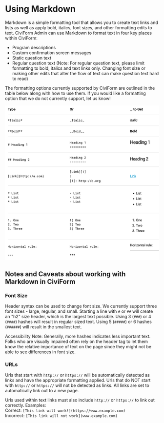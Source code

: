 # Using Markdown

Markdown is a simple formatting tool that allows you to create text links and lists as well as apply bold, italics, font sizes, and other formatting edits to text. CiviForm Admin can use Markdown to format text in four key places within CiviForm:
- Program descriptions
- Custom confirmation screen messages
- Static question text
- Regular question text (Note: For regular question text, please limit formatting to bold, italics and text links only. Changing font size or making other edits that alter the flow of text can make question text hard to read)

The formatting options currently supported by CiviForm are outlined in the table below along with how to use them. If you would like a formatting option that we do not currently support, let us know!

![Markdown table 1](../../.gitbook/assets/markdown.png)

## Notes and Caveats about working with Markdown in CiviForm
### Font Size
Header syntax can be used to change font size. We currently support three font sizes - large, regular, and small. Starting a line with `#` or `##` will create an "h2" size header, which is the largest text possible. Using 3 (`###`) or 4 (`####`) hashes will result in regular sized text. Using 5 (`#####`) or 6 hashes (`######`) will result in the smallest text.

Accessibility Note: Generally, more hashes indicates less important text. Folks who are visually impaired often rely on the header tag to let them know the relative importance of text on the page since they might not be able to see differences in font size.

### URLs
Urls that start with `http://` or `https://` will be automatically detected as links and have the appropriate formatting applied. Urls that do NOT start with `http://` or `https://` will not be detected as links. All links are set to automatically link out to a new page.

Urls used within text links must also include `http://` or `https://` to link out correctly. Examples:\
Correct: `[This link will work!](https://www.example.com)`\
Incorrect:  `[This link will not work](www.example.com)`


